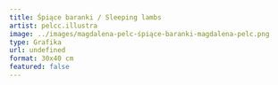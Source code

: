 ```yaml
---
title: Śpiące baranki / Sleeping lambs
artist: pelcc.illustra
image: ../images/magdalena-pelc-śpiące-baranki-magdalena-pelc.png
type: Grafika
url: undefined
format: 30x40 cm
featured: false
---
```

